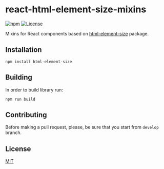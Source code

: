 # react-html-element-size-mixins

[![npm](https://img.shields.io/npm/v/react-html-element-size-mixins.svg)](https://www.npmjs.com/package/react-html-element-size-mixins)
[![License](https://img.shields.io/github/license/mashape/apistatus.svg)](LICENSE)

Mixins for React components based on [html-element-size](https://github.com/ezze/html-element-size) package.

## Installation

```
npm install html-element-size
```
   
## Building

In order to build library run:

```
npm run build
```
        
## Contributing
    
Before making a pull request, please, be sure that you start from `develop` branch.

## License

[MIT](LICENSE)
